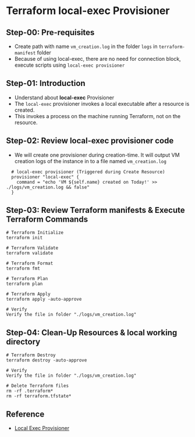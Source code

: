 # Terraform local-exec Provisioner

## Step-00: Pre-requisites
- Create path with name `vm_creation.log` in the folder `logs` in `terraform-manifest` folder
- Because of using local-exec, there are no need for connection block, execute scripts using `local-exec provisioner`

## Step-01: Introduction
- Understand about **local-exec** Provisioner
- The `local-exec` provisioner invokes a local executable after a resource is created. 
- This invokes a process on the machine running Terraform, not on the resource. 

## Step-02: Review local-exec provisioner code
- We will create one provisioner during creation-time. It will output VM creation logs of the instance in to a file named `vm_creation.log`

```t
  # local-exec provisioner (Triggered during Create Resource)
  provisioner "local-exec" {
    command = "echo 'VM ${self.name} created on Today!' >> ./logs/vm_creation.log && false"
  }
```

## Step-03: Review Terraform manifests & Execute Terraform Commands
```t
# Terraform Initialize
terraform init

# Terraform Validate
terraform validate

# Terraform Format
terraform fmt

# Terraform Plan
terraform plan

# Terraform Apply
terraform apply -auto-approve

# Verify
Verify the file in folder "./logs/vm_creation.log"

```
## Step-04: Clean-Up Resources & local working directory
```t
# Terraform Destroy
terraform destroy -auto-approve

# Verify
Verify the file in folder "./logs/vm_creation.log"

# Delete Terraform files 
rm -rf .terraform*
rm -rf terraform.tfstate*
```

## Reference
- [Local Exec Provisioner](https://developer.hashicorp.com/terraform/language/resources/provisioners/local-exec)
